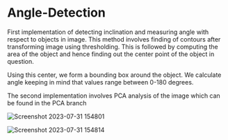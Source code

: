 # Angle-Detection

First implementation of detecting inclination and measuring angle with respect to objects in image. This method involves finding of contours after transforming image using thresholding. This is followed by computing the area of the object and hence finding out the center point of the object in question.

Using this center, we form a bounding box around the object.
We calculate angle keeping in mind that values range between 0-180 degrees.

The second implementation involves PCA analysis of the image which can be found in the PCA branch


![Screenshot 2023-07-31 154801](https://github.com/haarish04/Angle-Detection/assets/131394736/d131ecb7-5b3b-47c7-b2d5-7ab280e381a2)

![Screenshot 2023-07-31 154814](https://github.com/haarish04/Angle-Detection/assets/131394736/95bc7b4d-67a5-4f2b-8ca4-e9bb9de3abca)
